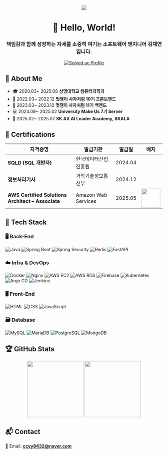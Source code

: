 <div align='center'>

<img src="https://capsule-render.vercel.app/api?type=wave&color=FA991C&height=300&section=header&text=Chaerish&fontSize=90" />
<h1>🙌 Hello, World!</h1>
<h3> 책임감과 함께 성장하는 자세를 소중히 여기는 소프트웨어 엔지니어 김채연입니다. </h3>

[![Solved.ac Profile](http://mazassumnida.wtf/api/v2/generate_badge?boj=cy8432)](https://solved.ac/cy8432/)
  
</div>


## 🧭 About Me

- 🎓 2020.03~ 2025.08 **상명대학교 컴퓨터과학과**
- 🦁 2022.03~ 2022.12 **멋쟁이 사자처럼 10기 프론트엔드**
- 🦁 2023.03~ 2023.12 **멋쟁이 사자처럼 11기 백엔드**
- 💻 2024.09~ 2025.02 **University Make Us 7기 Server**
- 🦋 2025.02~ 2025.07 **SK AX AI Leader Academy, SKALA**


## 📜 Certifications

| 자격증명 | 발급기관 | 발급일 | 배지 |
|----------|-----------|--------|-------|
| **SQLD (SQL 개발자)** | 한국데이터산업진흥원 | 2024.04 |  |
| **정보처리기사** | 과학기술정보통신부 | 2024.12 |  |
| **AWS Certified Solutions Architect – Associate** | Amazon Web Services | 2025.05 | <img src="https://github.com/user-attachments/assets/2e3a1ed5-a30c-4055-b97a-adeffa3c863a" width="60px"/> |



## 🔧 Tech Stack

### 🖥️ Back-End
![Java](https://img.shields.io/badge/Java-007396?style=flat-square&logo=java&logoColor=white)
![Spring Boot](https://img.shields.io/badge/Spring_Boot-6DB33F?style=flat-square&logo=springboot&logoColor=white)
![Spring Security](https://img.shields.io/badge/Security-6DB33F?style=flat-square&logo=springsecurity&logoColor=white)
![Redis](https://img.shields.io/badge/Redis-DC382D?style=flat-square&logo=redis&logoColor=white)
![FastAPI](https://img.shields.io/badge/FastAPI-009688?style=flat-square&logo=fastapi&logoColor=white)

### ☁️ Infra & DevOps
![Docker](https://img.shields.io/badge/Docker-2496ED?style=flat-square&logo=docker&logoColor=white)
![Nginx](https://img.shields.io/badge/Nginx-009639?style=flat-square&logo=nginx&logoColor=white)
![AWS EC2](https://img.shields.io/badge/AWS_EC2-FF9900?style=flat-square&logo=amazon-ec2&logoColor=white)
![AWS RDS](https://img.shields.io/badge/AWS_RDS-527FFF?style=flat-square&logo=amazonrds&logoColor=white)
![Firebase](https://img.shields.io/badge/Firebase-FFCA28?style=flat-square&logo=firebase&logoColor=black)
![Kubernetes](https://img.shields.io/badge/Kubernetes-326CE5?style=flat-square&logo=kubernetes&logoColor=white)
![Argo CD](https://img.shields.io/badge/Argo%20CD-FE4B82?style=flat-square&logo=argo&logoColor=white)
![Jenkins](https://img.shields.io/badge/Jenkins-D24939?style=flat-square&logo=jenkins&logoColor=white)

### 🖥️ Front-End
![HTML](https://img.shields.io/badge/HTML-E34F26?style=flat-square&logo=html5&logoColor=white)
![CSS](https://img.shields.io/badge/CSS-1572B6?style=flat-square&logo=css3&logoColor=white)
![JavaScript](https://img.shields.io/badge/JavaScript-F7DF1E?style=flat-square&logo=javascript&logoColor=black)

### 🗃️ Database
![MySQL](https://img.shields.io/badge/MySQL-4479A1?style=flat-square&logo=mysql&logoColor=white)
![MariaDB](https://img.shields.io/badge/MariaDB-003545?style=flat-square&logo=mariadb&logoColor=white)
![PostgreSQL](https://img.shields.io/badge/PostgreSQL-336791?style=flat-square&logo=postgresql&logoColor=white)
![MongoDB](https://img.shields.io/badge/MongoDB-47A248?style=flat-square&logo=mongodb&logoColor=white)


## 🏆 GitHub Stats

<div align="center">
  <img src="https://github-readme-stats.vercel.app/api?username=chaerish&theme=onedark&show_icons=true" height="180px"/>
  <img src="https://github-readme-stats.vercel.app/api/top-langs/?username=chaerish&layout=compact" height="180px"/>
</div>


## 📬 Contact

📧 Email: **ccyy8432@naver.com**  


